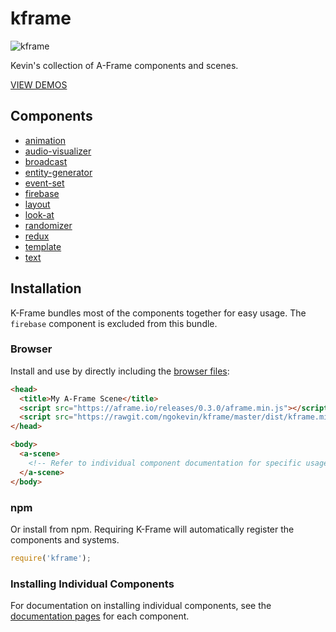 # kframe

![kframe](https://cloud.githubusercontent.com/assets/674727/15790659/69860590-2987-11e6-9511-65c28e583c6f.png)

Kevin's collection of A-Frame components and scenes.

[VIEW DEMOS](https://ngokevin.github.io/kframe/)

## Components

- [animation](tree/components/animation/)
- [audio-visualizer](tree/components/audio-visualizer/)
- [broadcast](tree/components/broadcast/)
- [entity-generator](tree/components/entity-generator/)
- [event-set](tree/components/event-set/)
- [firebase](tree/components/firebase/)
- [layout](tree/components/layout/)
- [look-at](tree/components/look-at/)
- [randomizer](tree/components/randomizer/)
- [redux](tree/components/redux/)
- [template](tree/components/template/)
- [text](tree/components/text/)

## Installation

K-Frame bundles most of the components together for easy usage. The `firebase`
component is excluded from this bundle.

### Browser

Install and use by directly including the [browser files](dist):

```html
<head>
  <title>My A-Frame Scene</title>
  <script src="https://aframe.io/releases/0.3.0/aframe.min.js"></script>
  <script src="https://rawgit.com/ngokevin/kframe/master/dist/kframe.min.js"></script>
</head>

<body>
  <a-scene>
    <!-- Refer to individual component documentation for specific usage. -->
  </a-scene>
</body>
```

### npm

Or install from npm. Requiring K-Frame will automatically register the
components and systems.

```js
require('kframe');
```

### Installing Individual Components

For documentation on installing individual components, see the [documentation
pages](#components) for each component.
